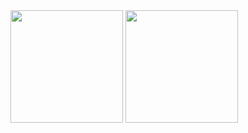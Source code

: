 <div>
  <img height = "180em" src="https://github-readme-stats.vercel.app/api?username=Annfranco&show_icons=true&theme=dracula" />
  <img height = "180em" src="https://github-readme-stats.vercel.app/api/top-langs/?username=Annfranco&layout=compact&theme=dracula" />
<div>
